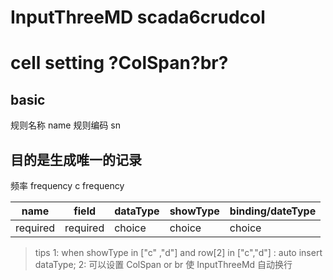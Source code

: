 
# InputThreeMD  scada6crudcol

# cell setting  ?ColSpan?br?
## basic 
规则名称  name
规则编码 sn
## 目的是生成唯一的记录 
频率 frequency  c frequency  


| name     | field    | dataType | showType | binding/dateType |
| -------- | -------- | -------- | -------- | ---------------- |
| required | required | choice   | choice   | choice           |

> tips 
> 1: when showType in ["c" ,"d"] and row[2] in ["c","d"] : auto insert dataType; 
> 2:  可以设置 ColSpan or br 使 InputThreeMd 自动换行

